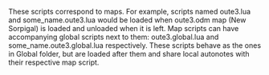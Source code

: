 These scripts correspond to maps. For example, scripts named oute3.lua and some_name.oute3.lua would be loaded when oute3.odm map (New Sorpigal) is loaded and unloaded when it is left.
Map scripts can have accompanying global scripts next to them: oute3.global.lua and some_name.oute3.global.lua respectively. These scripts behave as the ones in Global folder, but are loaded after them and share local autonotes with their respective map script.